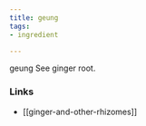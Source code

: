 ```yaml
---
title: geung
tags:
- ingredient

---
```

geung See ginger root.

### Links

* [[ginger-and-other-rhizomes]]
